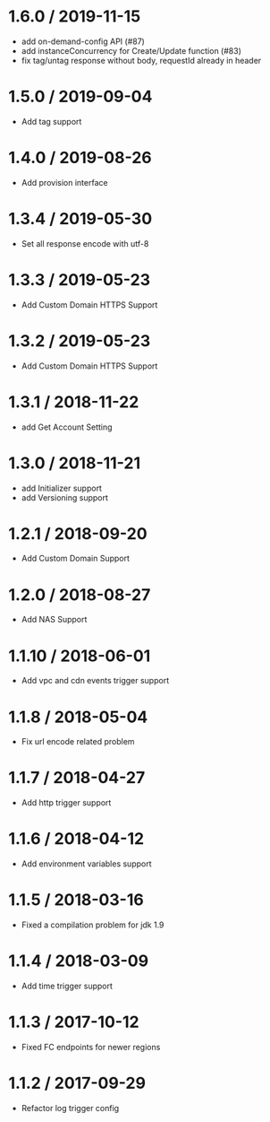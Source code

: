 1.6.0 / 2019-11-15
==================

  * add on-demand-config API (#87)
  * add instanceConcurrency for Create/Update function (#83)
  * fix tag/untag response without body, requestId already in header

1.5.0 / 2019-09-04
==================
  * Add tag support

1.4.0 / 2019-08-26
==================
  * Add provision interface

1.3.4 / 2019-05-30
==================
  * Set all response encode with utf-8

1.3.3 / 2019-05-23
==================
  * Add Custom Domain HTTPS Support

1.3.2 / 2019-05-23
==================
  * Add Custom Domain HTTPS Support

1.3.1 / 2018-11-22
==================
  * add Get Account Setting

1.3.0 / 2018-11-21
==================

  * add Initializer support
  * add Versioning support 

1.2.1 / 2018-09-20
==================

  * Add Custom Domain Support

1.2.0 / 2018-08-27
==================

  * Add NAS Support

1.1.10 / 2018-06-01
==================

  * Add vpc and cdn events trigger support

1.1.8 / 2018-05-04
==================

  * Fix url encode related problem

1.1.7 / 2018-04-27
==================

  * Add http trigger support

1.1.6 / 2018-04-12
==================

  * Add environment variables support

1.1.5 / 2018-03-16
==================

  * Fixed a compilation problem for jdk 1.9

1.1.4 / 2018-03-09
==================

  * Add time trigger support

1.1.3 / 2017-10-12
==================

  * Fixed FC endpoints for newer regions

1.1.2 / 2017-09-29
==================

  * Refactor log trigger config
